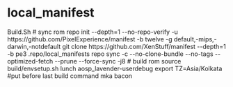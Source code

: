 # local_manifest
 
<?xml version="1.0" encoding="UTF-8"?>
<manifest>
<remote name="xenxynon"
                fetch="https://github.com/xenxynon" />
        <remote name="XS"
                fetch="https://github.com/XenStuff" />
        <remote name="prpr"
                fetch="https://github.com/ImPrashantt" />
 <!-- device trees -->
  <project path="device/xiaomi/lavender" name="device_xiaomi_lavender-p" remote="XS" revision="aosp" />
        <project path="vendor/xiaomi/lavender" name="vendor_xiaomi_lavender-p" remote="XS" revision="12" />
        <remove-project name="vendor_aosp" /> <project path="vendor/aosp" name="vendor_aosp" remote="XS" revision="one" />
        <project path="vendor/aosp" name="vendor_aosp" remote="XS" revision="twelve-plus" /> 
 <!-- kernel -->
  <project path="kernel/xiaomi/lavender" name="android_kernel_xiaomi_lavender-LTO" remote="prpr" revision="eas-caf" clone-depth="1" />

 </manifest>
 Build.Sh
# sync rom
repo init --depth=1 --no-repo-verify -u https://github.com/PixelExperience/manifest -b twelve -g default,-mips,-darwin,-notdefault
git clone https://github.com/XenStuff/manifest --depth=1 -b pe3 .repo/local_manifests
repo sync -c --no-clone-bundle --no-tags --optimized-fetch --prune --force-sync -j8
 # build rom
source build/envsetup.sh
lunch aosp_lavender-userdebug
export TZ=Asia/Kolkata #put before last build command
mka bacon
 
